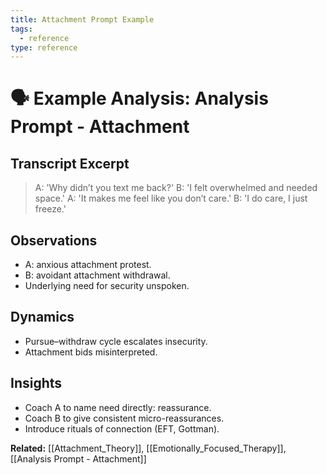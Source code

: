 ```yaml
---
title: Attachment Prompt Example
tags:
  - reference
type: reference
---
```


<!-- @format -->

# 🗣 Example Analysis: Analysis Prompt - Attachment

## Transcript Excerpt

> A: 'Why didn’t you text me back?'
> B: 'I felt overwhelmed and needed space.'
> A: 'It makes me feel like you don’t care.'
> B: 'I do care, I just freeze.'

## Observations

- A: anxious attachment protest.
- B: avoidant attachment withdrawal.
- Underlying need for security unspoken.

## Dynamics

- Pursue–withdraw cycle escalates insecurity.
- Attachment bids misinterpreted.

## Insights

- Coach A to name need directly: reassurance.
- Coach B to give consistent micro-reassurances.
- Introduce rituals of connection (EFT, Gottman).

**Related:** [[Attachment_Theory]], [[Emotionally_Focused_Therapy]], [[Analysis Prompt - Attachment]]
